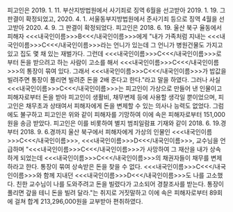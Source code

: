 피고인은 2019. 1. 11. 부산지방법원에서 사기죄로 징역 6월을 선고받아 2019. 1. 19. 그 판결이 확정되었고, 2020. 4. 1. 서울동부지방법원에서 준사기죄 등으로 징역 4월을 선고받아 2020. 4. 9. 그 판결이 확정되었다.
피고인은 2018. 6. 19. 울산 북구 율동에서 피해자 <<<내국인이름>>>B<<</내국인이름>>>에게 "내가 가족처럼 지내는 <<<내국인이름>>>C<<</내국인이름>>>라는 언니가 있는데 그 언니가 병원건물도 가지고 있고 집도 몇 채 있는 재벌가다. 그런데 <<<내국인이름>>>C<<</내국인이름>>>로부터 돈을 받으려고 하는 사람이 고소를 해서 <<<내국인이름>>>C<<</내국인이름>>>의 통장이 묶여 있다. 그래서 <<<내국인이름>>>C<<</내국인이름>>>가 밥값을 빌려주면 통장이 풀리면 빌려준 돈을 2배 준다고 한다."라고 말을 하였다. 그러나 사실 <<<내국인이름>>>C<<</내국인이름>>>는 피고인이 가상으로 만들어 낸 인물이고 피해자로부터 돈을 받아 피고인이 생활비, 채무변제 등에 사용할 생각일 뿐이었으며, 피고인은 채무초과 상태여서 피해자에게 돈을 변제할 수 있는 의사나 능력도 없었다.
그럼에도 불구하고 피고인은 위와 같이 피해자를 기망하여 이에 속은 피해자로부터 151,000원을 송금 받았다.
피고인은 이를 비롯하여 별지 범죄일람표 기재와 같이 2018. 6. 19.경부터 2018. 9. 6.경까지 울산 북구에서 피해자에게 가상의 인물인 <<<내국인이름>>>C<<</내국인이름>>>, <<<내국인이름>>>D<<</내국인이름>>>, 교수님을 언급하며 "<<<내국인이름>>>C<<</내국인이름>>>가 사망하여 그 재산을 내가 상속하게 되었는데 <<<내국인이름>>>C<<</내국인이름>>>의 채권자들이 채무를 변제하라고 한다. 통장이 묶여 상속받은 돈을 찾을 수 없다. <<<내국인이름>>>C<<</내국인이름>>>와 함께 지내던 <<<내국인이름>>>D<<</내국인이름>>>도 나를 고소했다. 친한 교수님이 나를 도와주려고 돈을 빌렸다가 고소되어 경찰조사를 받는다. 통장이 풀리면 갚을 테니 돈을 빌려 달라."는 취지로 거짓말하고 이에 속은 피해자로부터 89회에 걸쳐 합계 213,296,000원을 교부받아 편취하였다.